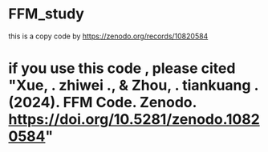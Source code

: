 # FFM_study
this is a copy code by https://zenodo.org/records/10820584
# if you use this code , please cited "Xue, . zhiwei ., & Zhou, . tiankuang . (2024). FFM Code. Zenodo. https://doi.org/10.5281/zenodo.10820584"
